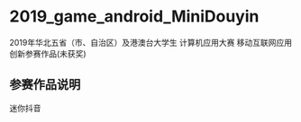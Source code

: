 # 2019_game_android_MiniDouyin
2019年华北五省（市、自治区）及港澳台大学生  计算机应用大赛 移动互联网应用创新参赛作品(未获奖)

## 参赛作品说明

迷你抖音
